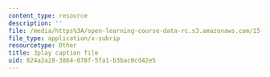 ```yaml
---
content_type: resource
description: ''
file: /media/https%3A/open-learning-course-data-rc.s3.amazonaws.com/15-071-the-analytics-edge-spring-2017/824a2a283864078f5fa1b3bac0cd42e5_8fW7ooZLIuc.srt
file_type: application/x-subrip
resourcetype: Other
title: 3play caption file
uid: 824a2a28-3864-078f-5fa1-b3bac0cd42e5
---
```

